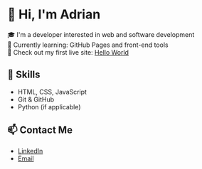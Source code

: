 # 👋 Hi, I'm Adrian

🎓 I'm a developer interested in web and software development  
🌱 Currently learning: GitHub Pages and front-end tools  
💼 Check out my first live site: [Hello World](https://laruanadrian.github.io/hello-world/)

## 🧰 Skills
- HTML, CSS, JavaScript
- Git & GitHub
- Python (if applicable)

## 📫 Contact Me
- [LinkedIn](https://www.linkedin.com/in/yourprofile)
- [Email](mailto:you@example.com)
